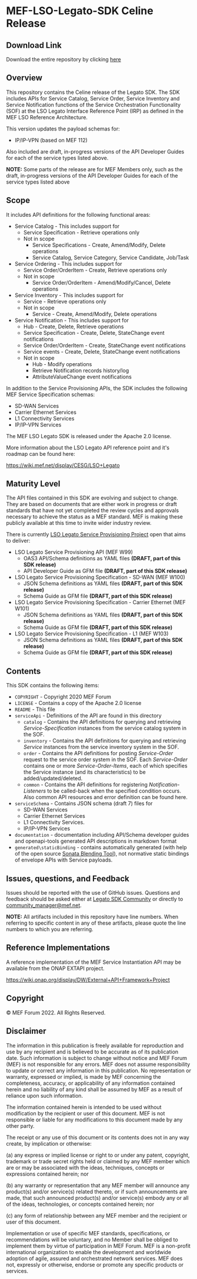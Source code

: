 # MEF-LSO-Legato-SDK Celine Release

## Download Link

Download the entire repository by clicking [here](https://github.com/MEF-GIT/MEF-LSO-Legato-SDK/releases/download/celine/MEF-LSO-Legato-SDK-celine.zip)

## Overview

This repository contains the Celine release of the Legato SDK. The SDK includes APIs for Service Catalog, Service Order, Service Inventory and Service Notification functions of the Service Orchestration Functionality (SOF) at the LSO Legato Interface Reference Point (IRP) as defined in the MEF LSO Reference Architecture.

This version updates the payload schemas for:

- IP/IP-VPN (based on MEF 112)

Also included are draft, in-progress versions of the API Developer Guides for each of the service types listed above.

**NOTE:** Some parts of the release are for MEF Members only, such as the draft, in-progress versions of the API Developer Guides for each of the service types listed above

## Scope

It includes API definitions for the following functional areas:

- Service Catalog - This includes support for
  - Service Specification - Retrieve operations only
  - Not in scope
    - Service Specifications - Create, Amend/Modify, Delete operations
    - Service Catalog, Service Category, Service Candidate, Job/Task
- Service Ordering - This includes support for
  - Service Order/OrderItem - Create, Retrieve operations only
  - Not in scope
    - Service Order/OrderItem - Amend/Modify/Cancel, Delete operations
- Service Inventory - This includes support for
  - Service - Retrieve operations only
  - Not in scope
    - Service - Create, Amend/Modify, Delete operations
- Service Notification - This includes support for
  - Hub - Create, Delete, Retrieve operations
  - Service Specification - Create, Delete, StateChange event notifications
  - Service Order/OrderItem - Create, StateChange event notifications
  - Service events - Create, Delete, StateChange event notifications
  - Not in scope
    - Hub - Modify operations
    - Retrieve Notification records history/log
    - AttributeValueChange event notifications

In addition to the Service Provisioning APIs, the SDK includes the following MEF Service Specification schemas:

- SD-WAN Services
- Carrier Ethernet Services
- L1 Connectivity Services
- IP/IP-VPN Services

The MEF LSO Legato SDK is released under the Apache 2.0 license.

More information about the LSO Legato API reference point and it's roadmap can be found here:

https://wiki.mef.net/display/CESG/LSO+Legato

## Maturity Level

The API files contained in this SDK are evolving and subject to change. They are based on documents that are either work in progress or draft standards that have not yet completed the review cycles and approvals necessary to achieve the status as a MEF standard. MEF is making these publicly available at this time to invite wider industry review.

There is currently [LSO Legato Service Provisioning Project](https://wiki.mef.net/display/LSO/LSO+Legato+Service+API+-+Project+Home+Page) open that aims to deliver:

- LSO Legato Service Provisioning API (MEF W99)
  - OAS3 API/Schema definitions as YAML files **(DRAFT, part of this SDK release)**
  - API Developer Guide as GFM file **(DRAFT, part of this SDK release)**
- LSO Legato Service Provisioning Specification - SD-WAN (MEF W100)
  - JSON Schema definitions as YAML files **(DRAFT, part of this SDK release)**
  - Schema Guide as GFM file **(DRAFT, part of this SDK release)**
- LSO Legato Service Provisioning Specification - Carrier Ethernet (MEF W101)
  - JSON Schema definitions as YAML files **(DRAFT, part of this SDK release)**
  - Schema Guide as GFM file **(DRAFT, part of this SDK release)**
- LSO Legato Service Provisioning Specification - L1 (MEF W103)
  - JSON Schema definitions as YAML files **(DRAFT, part of this SDK release)**
  - Schema Guide as GFM file **(DRAFT, part of this SDK release)**

## Contents

This SDK contains the following items:

- `COPYRIGHT` - Copyright 2020 MEF Forum
- `LICENSE` - Contains a copy of the Apache 2.0 license
- `README` - This file
- `serviceApi` - Definitions of the API are found in this directory
  - `catalog` - Contains the API definitions for querying and retrieving _Service-Specification_ instances from the service catalog system in the SOF.
  - `inventory` - Contains the API definitions for querying and retrieving _Service_ instances from the service inventory system in the SOF.
  - `order` - Contains the API definitions for posting _Service-Order_ request to the service order system in the SOF. Each _Service-Order_ contains one or more _Service-Order-Items_, each of which specifies the Service instance (and its characteristics) to be added/updated/deleted.
  - `common` - Contains the API definitions for registering _Notification-Listeners_ to be called-back when the specified condition occurs. Also common API resources and error definition can be found here.
- `serviceSchema` - Contains JSON schema (draft 7) files for
  - SD-WAN Services
  - Carrier Ethernet Services
  - L1 Connectivity Services.
  - IP/IP-VPN Services
- `documentation` - documentation including API/Schema developer guides and openapi-tools generated API descriptions in markdown format
- `generated\staticBinding` - contains automatically generated (with help of the open source [Sonata Blending Tool](https://github.com/Amartus/SonataBlendingTool)), not normative static bindings of envelope APIs with Service payloads.

## Issues, questions, and Feedback

Issues should be reported with the use of GitHub issues. Questions and feedback should be asked either at [Legato SDK Community](https://github.com/orgs/MEF-GIT/teams/mef-lso-legato-sdk-community) or directly to community_manager@mef.net.

**NOTE:** All artifacts included in this repository have line numbers. When referring to specific content in any of these artifacts, please quote the line numbers to which you are referring.

## Reference Implementations

A reference implementation of the MEF Service Instantiation API may be available from the ONAP EXTAPI project.

https://wiki.onap.org/display/DW/External+API+Framework+Project

## Copyright

© MEF Forum 2022. All Rights Reserved.

## Disclaimer

The information in this publication is freely available for reproduction and use by any recipient and is believed to be accurate as of its publication date. Such information is subject to change without notice and MEF Forum (MEF) is not responsible for any errors. MEF does not assume responsibility to update or correct any information in this publication. No representation or warranty, expressed or implied, is made by MEF concerning the completeness, accuracy, or applicability of any information contained herein and no liability of any kind shall be assumed by MEF as a result of reliance upon such information.

The information contained herein is intended to be used without modification by the recipient or user of this document. MEF is not responsible or liable for any modifications to this document made by any other party.

The receipt or any use of this document or its contents does not in any way create, by implication or otherwise:

(a) any express or implied license or right to or under any patent, copyright, trademark or trade secret rights held or claimed by any MEF member which are  or may be associated with the ideas, techniques, concepts or expressions contained herein; nor

(b) any warranty or representation that any MEF member will announce any product(s) and/or service(s) related thereto, or if such announcements are made, that such announced product(s) and/or service(s) embody any or all of the ideas, technologies, or concepts contained herein; nor

(c) any form of relationship between any MEF member and the recipient or user of this document.

Implementation or use of specific MEF standards, specifications, or recommendations will be voluntary, and no Member shall be obliged to implement them by virtue of participation in MEF Forum. MEF is a non-profit international organization to enable the development and worldwide adoption of agile, assured and orchestrated network services. MEF does not, expressly or otherwise, endorse or promote any specific products or services.
